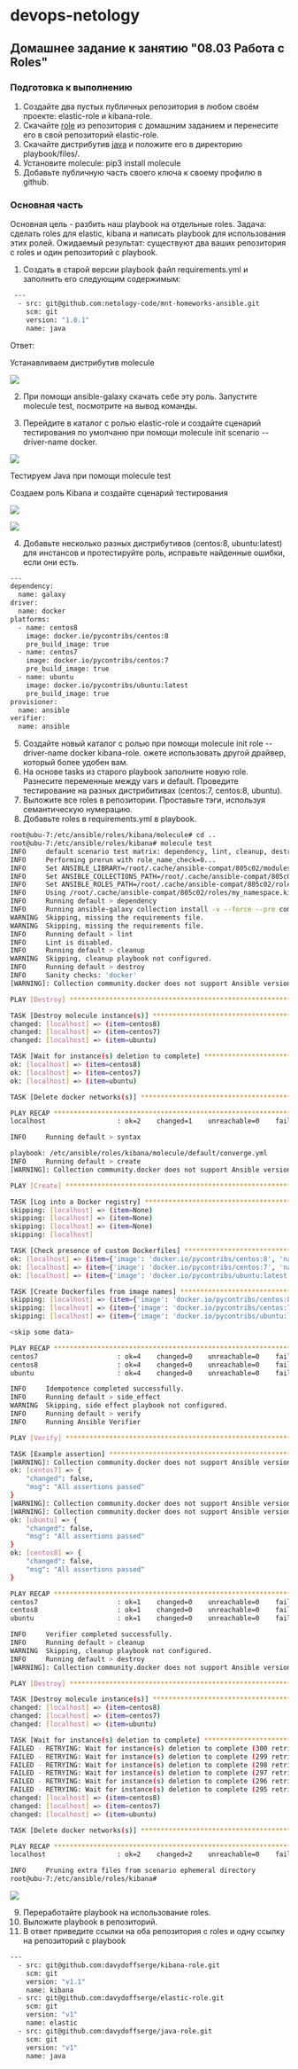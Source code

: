 # devops-netology
## Домашнее задание к занятию "08.03 Работа с Roles"

### Подготовка к выполнению

1. Создайте два пустых публичных репозитория в любом своём проекте: elastic-role и kibana-role.
2. Скачайте [role](https://github.com/netology-code/mnt-homeworks/blob/master/08-ansible-03-role/roles) 
 из репозитория с домашним заданием и перенесите его в свой репозиторий elastic-role.
3. Скачайте дистрибутив [java](https://www.oracle.com/java/technologies/javase-jdk11-downloads.html) 
и положите его в директорию playbook/files/.
4. Установите molecule: pip3 install molecule
5. Добавьте публичную часть своего ключа к своему профилю в github.

### Основная часть

Основная цель - разбить наш playbook на отдельные roles. Задача: сделать roles для elastic, kibana 
и написать playbook для использования этих ролей. Ожидаемый результат: существуют два ваших репозитория с roles 
и один репозиторий с playbook.

1. Создать в старой версии playbook файл requirements.yml и заполнить его следующим содержимым:
```bash
 ---
  - src: git@github.com:netology-code/mnt-homeworks-ansible.git
    scm: git
    version: "1.0.1"
    name: java 
```
Ответ: 

Устанавливаем дистрибутив molecule

![](8_3_molecule_version.jpg)

2. При помощи ansible-galaxy скачать себе эту роль. Запустите molecule test, посмотрите на вывод команды.

3. Перейдите в каталог с ролью elastic-role и создайте сценарий тестирования по умолчаню 
при помощи molecule init scenario --driver-name docker.

![](8_3_molecule_java.jpg)

Тестируем Java при помощи molecule test

Cоздаем роль Kibana и создайте сценарий тестирования

![](8_3_kibana_init.jpg)

![](8_3_kibana_scenario.jpg)

4. Добавьте несколько разных дистрибутивов (centos:8, ubuntu:latest) для инстансов и протестируйте роль, 
исправьте найденные ошибки, если они есть.

```bash
---
dependency:
  name: galaxy
driver:
  name: docker
platforms:
  - name: centos8
    image: docker.io/pycontribs/centos:8
    pre_build_image: true
  - name: centos7
    image: docker.io/pycontribs/centos:7
    pre_build_image: true
  - name: ubuntu
    image: docker.io/pycontribs/ubuntu:latest
    pre_build_image: true
provisioner:
  name: ansible
verifier:
  name: ansible
```
5. Создайте новый каталог с ролью при помощи molecule init role --driver-name docker kibana-role. 
ожете использовать другой драйвер, который более удобен вам.
6. На основе tasks из старого playbook заполните новую role. Разнесите переменные между vars и default. 
Проведите тестирование на разных дистрибитивах (centos:7, centos:8, ubuntu).
7. Выложите все roles в репозитории. Проставьте тэги, используя семантическую нумерацию.
8. Добавьте roles в requirements.yml в playbook.

```bash
root@ubu-7:/etc/ansible/roles/kibana/molecule# cd ..
root@ubu-7:/etc/ansible/roles/kibana# molecule test
INFO     default scenario test matrix: dependency, lint, cleanup, destroy, syntax, create, prepare, converge, idempotence, side_effect, verify, cleanup, destroy
INFO     Performing prerun with role_name_check=0...
INFO     Set ANSIBLE_LIBRARY=/root/.cache/ansible-compat/805c02/modules:/root/.ansible/plugins/modules:/usr/share/ansible/plugins/modules
INFO     Set ANSIBLE_COLLECTIONS_PATH=/root/.cache/ansible-compat/805c02/collections:/root/.ansible/collections:/usr/share/ansible/collections
INFO     Set ANSIBLE_ROLES_PATH=/root/.cache/ansible-compat/805c02/roles:/root/.ansible/roles:/usr/share/ansible/roles:/etc/ansible/roles
INFO     Using /root/.cache/ansible-compat/805c02/roles/my_namespace.kibana symlink to current repository in order to enable Ansible to find the role using its expected full name.
INFO     Running default > dependency
INFO     Running ansible-galaxy collection install -v --force --pre community.docker:>=3.0.0-a2
WARNING  Skipping, missing the requirements file.
WARNING  Skipping, missing the requirements file.
INFO     Running default > lint
INFO     Lint is disabled.
INFO     Running default > cleanup
WARNING  Skipping, cleanup playbook not configured.
INFO     Running default > destroy
INFO     Sanity checks: 'docker'
[WARNING]: Collection community.docker does not support Ansible version 2.10.8

PLAY [Destroy] *****************************************************************

TASK [Destroy molecule instance(s)] ********************************************
changed: [localhost] => (item=centos8)
changed: [localhost] => (item=centos7)
changed: [localhost] => (item=ubuntu)

TASK [Wait for instance(s) deletion to complete] *******************************
ok: [localhost] => (item=centos8)
ok: [localhost] => (item=centos7)
ok: [localhost] => (item=ubuntu)

TASK [Delete docker networks(s)] ***********************************************

PLAY RECAP *********************************************************************
localhost                  : ok=2    changed=1    unreachable=0    failed=0    skipped=1    rescued=0    ignored=0

INFO     Running default > syntax

playbook: /etc/ansible/roles/kibana/molecule/default/converge.yml
INFO     Running default > create
[WARNING]: Collection community.docker does not support Ansible version 2.10.8

PLAY [Create] ******************************************************************

TASK [Log into a Docker registry] **********************************************
skipping: [localhost] => (item=None) 
skipping: [localhost] => (item=None) 
skipping: [localhost] => (item=None) 
skipping: [localhost]

TASK [Check presence of custom Dockerfiles] ************************************
ok: [localhost] => (item={'image': 'docker.io/pycontribs/centos:8', 'name': 'centos8', 'pre_build_image': True})
ok: [localhost] => (item={'image': 'docker.io/pycontribs/centos:7', 'name': 'centos7', 'pre_build_image': True})
ok: [localhost] => (item={'image': 'docker.io/pycontribs/ubuntu:latest', 'name': 'ubuntu', 'pre_build_image': True})

TASK [Create Dockerfiles from image names] *************************************
skipping: [localhost] => (item={'image': 'docker.io/pycontribs/centos:8', 'name': 'centos8', 'pre_build_image': True}) 
skipping: [localhost] => (item={'image': 'docker.io/pycontribs/centos:7', 'name': 'centos7', 'pre_build_image': True}) 
skipping: [localhost] => (item={'image': 'docker.io/pycontribs/ubuntu:latest', 'name': 'ubuntu', 'pre_build_image': True})

<skip some data>

PLAY RECAP *********************************************************************
centos7                    : ok=4    changed=0    unreachable=0    failed=0    skipped=1    rescued=0    ignored=0
centos8                    : ok=4    changed=0    unreachable=0    failed=0    skipped=1    rescued=0    ignored=0
ubuntu                     : ok=4    changed=0    unreachable=0    failed=0    skipped=1    rescued=0    ignored=0

INFO     Idempotence completed successfully.
INFO     Running default > side_effect
WARNING  Skipping, side effect playbook not configured.
INFO     Running default > verify
INFO     Running Ansible Verifier

PLAY [Verify] ******************************************************************

TASK [Example assertion] *******************************************************
[WARNING]: Collection community.docker does not support Ansible version 2.10.8
ok: [centos7] => {
    "changed": false,
    "msg": "All assertions passed"
}
[WARNING]: Collection community.docker does not support Ansible version 2.10.8
[WARNING]: Collection community.docker does not support Ansible version 2.10.8
ok: [ubuntu] => {
    "changed": false,
    "msg": "All assertions passed"
}
ok: [centos8] => {
    "changed": false,
    "msg": "All assertions passed"
}

PLAY RECAP *********************************************************************
centos7                    : ok=1    changed=0    unreachable=0    failed=0    skipped=0    rescued=0    ignored=0
centos8                    : ok=1    changed=0    unreachable=0    failed=0    skipped=0    rescued=0    ignored=0
ubuntu                     : ok=1    changed=0    unreachable=0    failed=0    skipped=0    rescued=0    ignored=0

INFO     Verifier completed successfully.
INFO     Running default > cleanup
WARNING  Skipping, cleanup playbook not configured.
INFO     Running default > destroy
[WARNING]: Collection community.docker does not support Ansible version 2.10.8

PLAY [Destroy] *****************************************************************

TASK [Destroy molecule instance(s)] ********************************************
changed: [localhost] => (item=centos8)
changed: [localhost] => (item=centos7)
changed: [localhost] => (item=ubuntu)

TASK [Wait for instance(s) deletion to complete] *******************************
FAILED - RETRYING: Wait for instance(s) deletion to complete (300 retries left).
FAILED - RETRYING: Wait for instance(s) deletion to complete (299 retries left).
FAILED - RETRYING: Wait for instance(s) deletion to complete (298 retries left).
FAILED - RETRYING: Wait for instance(s) deletion to complete (297 retries left).
FAILED - RETRYING: Wait for instance(s) deletion to complete (296 retries left).
FAILED - RETRYING: Wait for instance(s) deletion to complete (295 retries left).
changed: [localhost] => (item=centos8)
changed: [localhost] => (item=centos7)
changed: [localhost] => (item=ubuntu)

TASK [Delete docker networks(s)] ***********************************************

PLAY RECAP *********************************************************************
localhost                  : ok=2    changed=2    unreachable=0    failed=0    skipped=1    rescued=0    ignored=0

INFO     Pruning extra files from scenario ephemeral directory
root@ubu-7:/etc/ansible/roles/kibana# 
```

![](8_3_kibana2.jpg)

9. Переработайте playbook на использование roles.
10. Выложите playbook в репозиторий.
11. В ответ приведите ссылки на оба репозитория с roles и одну ссылку на репозиторий с playbook

```bash
---
  - src: git@github.com:davydoffserge/kibana-role.git
    scm: git
    version: "v1.1"
    name: kibana 
  - src: git@github.com:davydoffserge/elastic-role.git
    scm: git
    version: "v1"
    name: elastic
  - src: git@github.com:davydoffserge/java-role.git
    scm: git
    version: "v1"
    name: java
```

